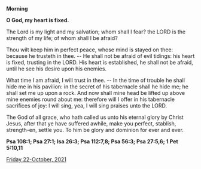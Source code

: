 **Morning**

**O God, my heart is fixed.**
 
The Lord is my light and my salvation; whom shall I fear? the LORD is the strength of my life; of whom shall I be afraid?
 
Thou wilt keep him in perfect peace, whose mind is stayed on thee: because he trusteth in thee. -- He shall not be afraid of evil tidings: his heart is fixed, trusting in the LORD. His heart is established, he shall not be afraid, until he see his desire upon his enemies.
 
What time I am afraid, I will trust in thee. -- In the time of trouble he shall hide me in his pavilion: in the secret of his tabernacle shall he hide me; he shall set me up upon a rock. And now shall mine head be lifted up above mine enemies round about me: therefore will I offer in his tabernacle sacrifices of joy: I will sing, yea, I will sing praises unto the LORD.
 
The God of all grace, who hath called us unto his eternal glory by Christ Jesus, after that ye have suffered awhile, make you perfect, stablish, strength-en, settle you. To him be glory and dominion for ever and ever.  

**Psa 108:1; Psa 27:1; Isa 26:3; Psa 112:7,8; Psa 56:3; Psa 27:5,6; 1 Pet 5:10,11**

[Friday 22-October, 2021](https://t.me/daily_light)
